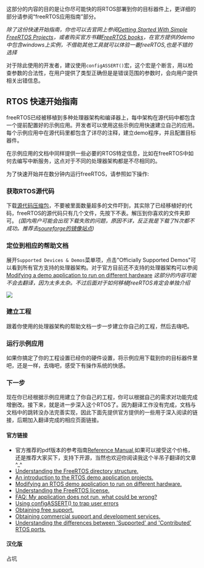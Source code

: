 这部分的内容的目的是让你尽可能快的将RTOS部署到你的目标器件上，更详细的部分请参阅“freeRTOS应用指南”部分。

*除了这份快速开始指南，你也可以去官网上参阅[Getting Started With Simple FreeRTOS Projects](http://www.freertos.org/simple-freertos-demos.html)，或者购买官方书籍[FreeRTOS books](http://www.freertos.org/Documentation)，在官方提供的demo中包含windows上实例，不借助其他工具就可以体验一番freeRTOS,也是不错的选择*

对于除此使用的开发者，建议使用`configASSERT()`宏，这个宏是个断言，用以检查参数的合法性，在用户提供了类型正确但是是错误范围的参数时，会向用户提供相关出错信息。

## RTOS 快速开始指南

freeRTOS已经被移植到多种处理器架构和编译器上，每中架构在源代码中都包含一个提前配置好的示例应用。开发者可以使用这些示例应用快速建立自己的应用。每个示例应用中在源代码里都包含了详尽的注释，建立demo程序，并且配置目标器件。

在示例应用的文档中同样提供一些必要的RTOS特定信息，比如在freeRTOS中如何去编写中断服务，这点对于不同的处理器架构都是不尽相同的。

为了快速开始并在数分钟内运行freeRTOS，请参照如下操作:

### 获取RTOS源代码

下载[源代码压缩包](http://www.freertos.org/a00104.html)，不要被里面数量超多的文件吓到，其实除了已经移植好的代码，freeRTOS的源代码只有几个文件，先按下不表。解压到你喜欢的文件夹即可。
*(国内用户可能会出现下载失败的问题，原因不详，反正我是下载了N次都不成功。推荐去[soureforge的镜像站点](http://sourceforge.mirrorservice.org/f/fr/freertos/FreeRTOS/))*

### 定位到相应的帮助文档
展开`Supported Devices & Demos`菜单项，点击"Officially Supported Demos"可以看到所有官方支持的处理器架构。对于官方目前还不支持的处理器架构可以参阅[ Modifying a demo application to run on different hardware](http://www.freertos.org/porting-a-freertos-demo-to-different-hardware.html)
*这部分的内容可能不会去翻译，因为太多太杂。不过后面对于如何移植freeRTOS肯定会单独介绍*

![](http://www.freertos.org/locating-freertos-documentation.gif)

### 建立工程
跟着你使用的处理器架构的帮助文档一步一步建立你自己的工程，然后去嗨吧。

### 运行示例应用
如果你搞定了你的工程设置已经你的硬件设置，将示例应用下载到你的目标器件里吧，还是一样，去嗨吧，感受下有操作系统的快感。

### 下一步
现在你已经根据示例应用建立了你自己的工程，你可以根据自己的需求对功能完成增删改。接下来，就是进一步深入这个RTOS了。因为翻译工作没有完成，文档与文档中的跳转没办法完善实现，因此下面先提供官方提供的一些用于深入阅读的链接，后期加入翻译完成的相应页面链接。

#### 官方链接

- 官方推荐的pdf版本的参考指南[Reference Manual](http://shop.freertos.org/FreeRTOS_tutorial_books_and_reference_manuals_s/1825.htm),如果可以接受这个价格，还是推荐大家买下，支持下开源，当然也欢迎你阅读我这个半吊子翻译的文章^_^
- [Understanding the FreeRTOS directory structure.](http://www.freertos.org/a00017.html)
- [An introduction to the RTOS demo application projects.](http://www.freertos.org/a00102.html)
- [Modifying an RTOS demo application to run on different hardware.](http://www.freertos.org/porting-a-freertos-demo-to-different-hardware.html)
- [Understanding the FreeRTOS license.](http://www.freertos.org/a00114.html)
- [FAQ: My application does not run, what could be wrong?](http://www.freertos.org/FAQHelp.html)
- [Using configASSERT() to trap user errors](http://www.freertos.org/a00110.html#configASSERT)
- [Obtaining free support.](http://www.freertos.org/FreeRTOS_Support_Forum_Archive/freertos_support_forum_archive_index.html)
- [Obtaining commercial support and development services.](http://www.openrtos.com/)
- [Understanding the differences between 'Supported' and 'Contributed' RTOS ports.](http://www.freertos.org/differences-between-officially-supported-and-contributed-FreeRTOS-code.html)

#### 汉化版
占坑